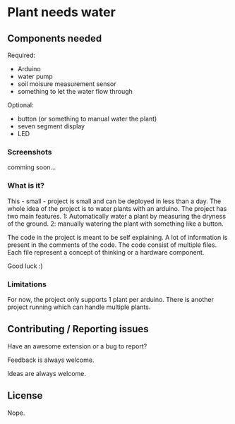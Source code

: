 # Plant needs water

## Components needed

Required:

* Arduino
* water pump
* soil moisure measurement sensor
* something to let the water flow through

Optional:

* button (or something to manual water the plant)
* seven segment display
* LED

### Screenshots

comming soon...

### What is it?

This - small - project is small and can be deployed in less than a day. The whole idea of the project
is to water plants with an arduino. The project has two main features. 1: Automatically water a plant
by measuring the dryness of the ground. 2: manually watering the plant with something like a button.

The code in the project is meant to be self explaining. A lot of information is present in the comments
of the code. The code consist of multiple files. Each file represent a concept of thinking or a
hardware component.

Good luck :)

### Limitations

For now, the project only supports 1 plant per arduino. There is another project running 
which can handle multiple plants.

## Contributing / Reporting issues

Have an awesome extension or a bug to report?

Feedback is always welcome.

Ideas are always welcome.

## License

Nope.

